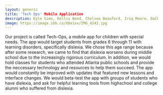 ```yaml
---
layout: generic
title: 'Tech Ops' Mobile Application
description: Kyle Sims, Kellis Bond, Chelsea Beauford, Iriq Moore, DaChristian Wesley
image: https://image.ibb.co/bDe1xv/IMG_4242.jpg
---
```


<p>Our project is called Tech-Ops, a mobile app for children with special needs. The app would target students from grades 6 through 11 with learning disorders, specifically dislexia. We chose this age range because after some research, we came to find that dislexia worsens during middle school due to the increasingly rigorous curriculum. In addition, we would hold classes for students who attended Atlanta public schools and provide the neccessary technology and resources to help them succeed. The app would constantly be improved with updates that featured new lessons and interface changes. We would beta-test the app with groups of students who have dislexia, and ask for helpful learning tools from highschool and college alumni who suffered from dislexia.</p>

